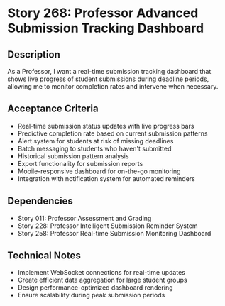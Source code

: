 # Story 268: Professor Advanced Submission Tracking Dashboard

## Description
As a Professor, I want a real-time submission tracking dashboard that shows live progress of student submissions during deadline periods, allowing me to monitor completion rates and intervene when necessary.

## Acceptance Criteria
- Real-time submission status updates with live progress bars
- Predictive completion rate based on current submission patterns
- Alert system for students at risk of missing deadlines
- Batch messaging to students who haven't submitted
- Historical submission pattern analysis
- Export functionality for submission reports
- Mobile-responsive dashboard for on-the-go monitoring
- Integration with notification system for automated reminders

## Dependencies
- Story 011: Professor Assessment and Grading
- Story 228: Professor Intelligent Submission Reminder System
- Story 258: Professor Real-time Submission Monitoring Dashboard

## Technical Notes
- Implement WebSocket connections for real-time updates
- Create efficient data aggregation for large student groups
- Design performance-optimized dashboard rendering
- Ensure scalability during peak submission periods
